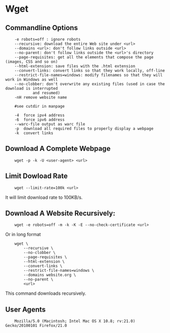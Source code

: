 Wget
====
## Commandline Options

```
	-e robots=off : ignore robots
	--recursive: download the entire Web site under <url>
	--domains <url>: don't follow links outside <url>
	--no-parent: don't follow links outside the <url>'s directory 
	--page-requisites: get all the elements that compose the page (images, CSS and so on)
	--html-extension: save files with the .html extension
	--convert-links: convert links so that they work locally, off-line
	--restrict-file-names=windows: modify filenames so that they will work in Windows as well
	--no-clobber: don't overwrite any existing files (used in case the download is interrupted
			and resumed)
	-nH	remove website name

	#see cutdir in manpage

	-4	force ipv4 address
	-6	force ipv6 address
	--warc-file	output as warc file
	-p	download all required files to properly display a webpage
	-k	convert links
```


## Download A Complete Webpage

```
	wget -p -k -U <user-agent> <url>
```

## Limit Dowload Rate

```
	wget --limit-rate=100k <url>
```	

It will limit download rate to 100KB/s.


## Download A Website Recursively:

```
	wget -e robots=off -m -k -K -E --no-check-certificate <url>
```

Or in long format

```
	wget \
		--recursive \
		--no-clobber \
		--page-requisites \
		--html-extension \
		--convert-links \
		--restrict-file-names=windows \
		--domains website.org \
		--no-parent \
		<url>
```
This command downloads <url> recursively.

## User Agents

```
	Mozilla/5.0 (Macintosh; Intel Mac OS X 10.8; rv:21.0) Gecko/20100101 Firefox/21.0
```
